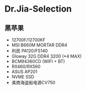 # Dr.Jia-Selection

## 黑苹果

- 12700F/12700KF
- MSI B660M MORTAR DDR4
- 利民 PA120/FS140
- Gloway 32G DDR4 3200 (*4 MAX)
- BCM94360CD (WIFI + BT)
- RX460/RX560
- ASUS AP201
- NVME SSD
- 美商海盗船电源CV750


